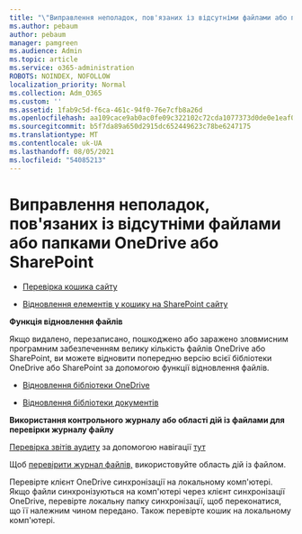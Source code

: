 ```yaml
---
title: "\"Виправлення неполадок, пов'язаних із відсутніми файлами або папками\""
ms.author: pebaum
author: pebaum
manager: pamgreen
ms.audience: Admin
ms.topic: article
ms.service: o365-administration
ROBOTS: NOINDEX, NOFOLLOW
localization_priority: Normal
ms.collection: Adm_O365
ms.custom: ''
ms.assetid: 1fab9c5d-f6ca-461c-94f0-76e7cfb8a26d
ms.openlocfilehash: aa109cace9ab0ac0fe09c322102c72cda1077373d0de0e1eaf0394ebf11a56e5
ms.sourcegitcommit: b5f7da89a650d2915dc652449623c78be6247175
ms.translationtype: MT
ms.contentlocale: uk-UA
ms.lasthandoff: 08/05/2021
ms.locfileid: "54085213"
---
```

# <a name="troubleshooting-missing-files-or-folders-in-onedrive-or-sharepoint"></a>Виправлення неполадок, пов'язаних із відсутніми файлами або папками OneDrive або SharePoint

- [Перевірка кошика сайту](https://support.microsoft.com/office/restore-items-in-the-recycle-bin-that-were-deleted-from-sharepoint-or-teams-6df466b6-55f2-4898-8d6e-c0dff851a0be)

- [Відновлення елементів у кошику на SharePoint сайту](https://support.office.com/article/Restore-deleted-files-or-folders-in-OneDrive-949ada80-0026-4db3-a953-c99083e6a84f)



**Функція відновлення файлів**

Якщо видалено, перезаписано, пошкоджено або заражено зловмисним програмним забезпеченням велику кількість файлів OneDrive або SharePoint, ви можете відновити попередню версію всієї бібліотеки OneDrive або SharePoint за допомогою функції відновлення файлів.

- [Відновлення бібліотеки OneDrive](https://support.office.com/article/restore-your-onedrive-fa231298-759d-41cf-bcd0-25ac53eb8a15)

- [Відновлення бібліотеки документів](https://support.office.com/article/restore-a-document-library-317791c3-8bd0-4dfd-8254-3ca90883d39a)

**Використання контрольного журналу або області дій із файлами для перевірки журналу файлу**

[Перевірка звітів аудиту](https://docs.microsoft.com/microsoft-365/compliance/search-the-audit-log-in-security-and-compliance) </a> за допомогою навігації [тут](https://protection.office.com/#/unifiedauditlog)

Щоб [перевірити журнал файлів,](https://support.office.com/article/File-activity-in-a-document-library-6105ecda-1dd0-4f6f-9542-102bf5c0ffe0) використовуйте область дій із файлом.

Перевірте клієнт OneDrive синхронізації на локальному комп'ютері.  Якщо файли синхронізуються на комп'ютері через клієнт синхронізації OneDrive, перевірте локальну папку синхронізації, щоб переконатися, що її належним чином передано. Також перевірте кошик на локальному комп'ютері.



